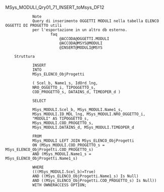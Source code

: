 MSys_MODULI_Qry01_71_INSERT_toMsys_DF12
        
                Note
                Query di inserimento OGGETTI MODULI nella tabella ELENCO OGGETTI DI PROGETTO utili
                per l'esportazione in un altro db esterno.
                        faq
                            @ACCODA@OGGETTI.MODULI
                            @ACCODA@MSYS@MODULI
                            @INSERT@MODULI@MSYS

        Struttura
        
                INSERT 
                INTO 
                MSys_ELENCO_ObjProgetti 

                ( Scel_b, Name1_s, IdOrd_lng, 
                NRO_OGGETTO_i, TIPOGGETTO_s, 
                COD_PROGETTO_s, DATAINS_d, TIMEOPER_d )

                SELECT 
                
                MSys_MODULI.Scel_b, MSys_MODULI.Name1_s, 
                MSys_MODULI.ID_MDL_lng, MSys_MODULI.NRO_OGGETTO_i, 
                "MODULI" AS TIPOGGETTO_s, 
                MSys_MODULI.COD_PROGETTO_s,
                MSys_MODULI.DATAINS_d, MSys_MODULI.TIMEOPER_d
          
                FROM 
                MSys_MODULI LEFT JOIN MSys_ELENCO_ObjProgetti 
                ON (MSys_MODULI.COD_PROGETTO_s = MSys_ELENCO_ObjProgetti.COD_PROGETTO_s) 
                AND (MSys_MODULI.Name1_s = MSys_ELENCO_ObjProgetti.Name1_s)
               
                WHERE 
                (((MSys_MODULI.Scel_b)=True) 
                AND ((MSys_ELENCO_ObjProgetti.Name1_s) Is Null) 
                AND ((MSys_ELENCO_ObjProgetti.COD_PROGETTO_s) Is Null))
                WITH OWNERACCESS OPTION;
